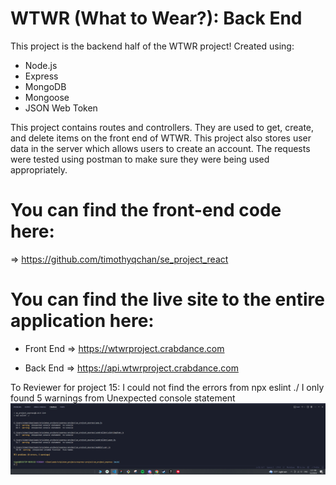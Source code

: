 # WTWR (What to Wear?): Back End

This project is the backend half of the WTWR project! Created using:

- Node.js
- Express
- MongoDB
- Mongoose
- JSON Web Token

This project contains routes and controllers. They are used to get, create, and delete items on the front end of WTWR. This project also stores user data in the server which allows users to create an account. The requests were tested using postman to make sure they were being used appropriately.

# You can find the front-end code here:

=> https://github.com/timothyqchan/se_project_react

# You can find the live site to the entire application here:

- Front End
  => https://wtwrproject.crabdance.com

- Back End
  => https://api.wtwrproject.crabdance.com

To Reviewer for project 15:
I could not find the errors from npx eslint ./
I only found 5 warnings from Unexpected console statement
<img align="center" src="./images/image_for_reviewer.PNG" alt="no errors, 5 warnings">
